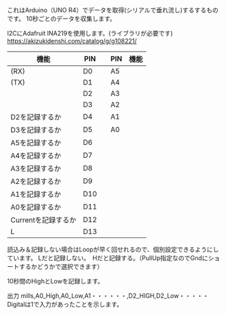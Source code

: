 これはArduino（UNO R4）でデータを取得(シリアルで垂れ流し)するするものです。
10秒ごとのデータを収集します。

I2CにAdafruit INA219を使用します。(ライブラリが必要です)
https://akizukidenshi.com/catalog/g/g108221/


|機能 |PIN     |    |PIN     |機能     |
| --- | --- | --- | --- | --- |
|(RX)| D0  |     | A5  |     |
|(TX)| D1  |     | A4  |     |
|    | D2  |     | A3  |     |
|    | D3  |     | A2  |     |
|D2を記録するか| D4  |     | A1  |     |
|D3を記録するか| D5  |     | A0  |     |
|A5を記録するか| D6  |     |     |     | 
|A4を記録するか| D7 |     |     |     | 
|A3を記録するか| D8  |     |     |     | 
|A2を記録するか| D9  |     |     |     | 
|A1を記録するか| D10  |     |     |     | 
|A0を記録するか| D11  |     |     |     | 
|Currentを記録するか| D12  |     |     |     | 
|  L   | D13  |     |     |     | 

読込み＆記録しない場合はLoopが早く回せれるので、個別設定できるようにしています。
Lだと記録しない。　Hだと記録する。（PullUp指定なのでGndにショートするかどうかで選択できます）

10秒間のHighとLowを記録します。

出力
mills,A0_High,A0_Low,A1・・・・・・,D2_HIGH,D2_Low・・・・・
Digitalは1で入力があったことを示します。